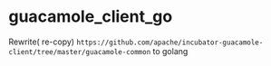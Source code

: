 # guacamole_client_go
Rewrite( re-copy) `https://github.com/apache/incubator-guacamole-client/tree/master/guacamole-common` to golang
